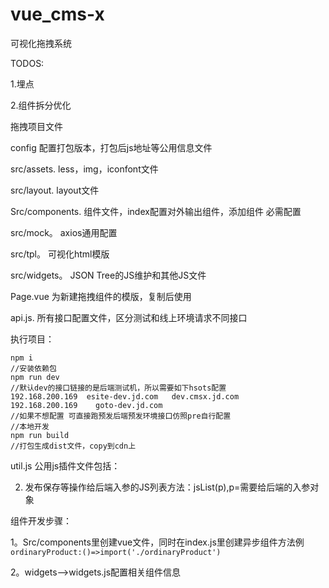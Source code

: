 vue_cms-x
====
可视化拖拽系统

TODOS:

1.埋点

2.组件拆分优化

拖拽项目文件

config  配置打包版本，打包后js地址等公用信息文件

src/assets.     less，img，iconfont文件

src/layout.  layout文件

Src/components.  组件文件，index配置对外输出组件，添加组件 必需配置

src/mock。 axios通用配置

src/tpl。  可视化html模版

src/widgets。 JSON Tree的JS维护和其他JS文件

Page.vue  为新建拖拽组件的模版，复制后使用

api.js.   所有接口配置文件，区分测试和线上环境请求不同接口

执行项目：

```
npm i
//安装依赖包
npm run dev
//默认dev的接口链接的是后端测试机，所以需要如下hsots配置
192.168.200.169  esite-dev.jd.com   dev.cmsx.jd.com 
192.168.200.169    goto-dev.jd.com
//如果不想配置 可直接跑预发后端预发环境接口仿照pre自行配置
//本地开发
npm run build
//打包生成dist文件，copy到cdn上
```

util.js 公用js插件文件包括：

2. 发布保存等操作给后端入参的JS列表方法：jsList(p),p=需要给后端的入参对象


组件开发步骤：

1。Src/components里创建vue文件，同时在index.js里创建异步组件方法例`ordinaryProduct:()=>import('./ordinaryProduct')`

2。widgets-->widgets.js配置相关组件信息




